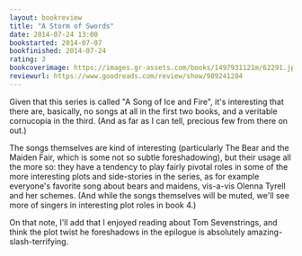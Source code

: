 ```yaml
---
layout: bookreview
title: "A Storm of Swords"
date: 2014-07-24 13:00
bookstarted: 2014-07-07
bookfinished: 2014-07-24
rating: 3
bookcoverimage: https://images.gr-assets.com/books/1497931121m/62291.jpg
reviewurl: https://www.goodreads.com/review/show/989241284
---
```


Given that this series is called "A Song of Ice and Fire", it's interesting that there are, basically, no songs at all in the first two books, and a veritable cornucopia in the third. (And as far as I can tell, precious few from there on out.)



The songs themselves are kind of interesting (particularly The Bear and the Maiden Fair, which is some not so subtle foreshadowing), but their usage all the more so: they have a tendency to play fairly pivotal roles in some of the more interesting plots and side-stories in the series, as for example everyone's favorite song about bears and maidens, vis-a-vis Olenna Tyrell and her schemes. (And while the songs themselves will be muted, we'll see more of singers in interesting plot roles in book 4.)



On that note, I'll add that I enjoyed reading about Tom Sevenstrings, and think the plot twist he foreshadows in the epilogue is absolutely amazing-slash-terrifying.